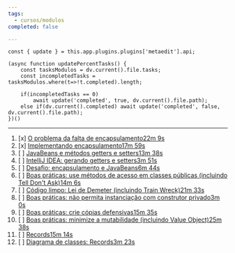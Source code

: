 ```yaml
---
tags:
  - cursos/modulos
completed: false

---
```


```dataviewjs
const { update } = this.app.plugins.plugins['metaedit'].api;

(async function updatePercentTasks() {
	const tasksModulos = dv.current().file.tasks;
	const incompletedTasks = tasksModulos.where(t=>!t.completed).length;
	
	if(incompletedTasks == 0)
		await update('completed', true, dv.current().file.path);
	else if(dv.current().completed) await update('completed', false, dv.current().file.path);
})()
```
---
1. [x] [O problema da falta de encapsulamento22m 9s](https://app.algaworks.com/aulas/4504/o-problema-da-falta-de-encapsulamento)
2. [x] [Implementando encapsulamento17m 59s](https://app.algaworks.com/aulas/4505/implementando-encapsulamento)
3. [ ] [JavaBeans e métodos getters e setters13m 38s](https://app.algaworks.com/aulas/4506/javabeans-e-metodos-getters-e-setters)
4. [ ] [IntelliJ IDEA: gerando getters e setters3m 51s](https://app.algaworks.com/aulas/4507/intellij-idea-gerando-getters-e-setters)
5. [ ] [Desafio: encapsulamento e JavaBeans6m 44s](https://app.algaworks.com/aulas/4508/desafio-encapsulamento-e-javabeans)
6. [ ] [Boas práticas: use métodos de acesso em classes públicas (incluindo Tell Don't Ask)14m 6s](https://app.algaworks.com/aulas/4509/boas-praticas-use-metodos-de-acesso-em-classes-publicas-incluindo-tell-dont-ask)
7. [ ] [Código limpo: Lei de Demeter (incluindo Train Wreck)21m 33s](https://app.algaworks.com/aulas/4510/codigo-limpo-lei-de-demeter-incluindo-train-wreck)
8. [ ] [Boas práticas: não permita instanciação com construtor privado3m 0s](https://app.algaworks.com/aulas/4511/boas-praticas-nao-permita-instanciacao-com-construtor-privado)
9. [ ] [Boas práticas: crie cópias defensivas15m 35s](https://app.algaworks.com/aulas/4512/boas-praticas-crie-copias-defensivas)
10. [ ] [Boas práticas: minimize a mutabilidade (incluindo Value Object)25m 38s](https://app.algaworks.com/aulas/4513/boas-praticas-minimize-a-mutabilidade-incluindo-value-object)
11. [ ] [Records15m 14s](https://app.algaworks.com/aulas/4514/records)
12. [ ] [Diagrama de classes: Records3m 23s](https://app.algaworks.com/aulas/4515/diagrama-de-classes-records)